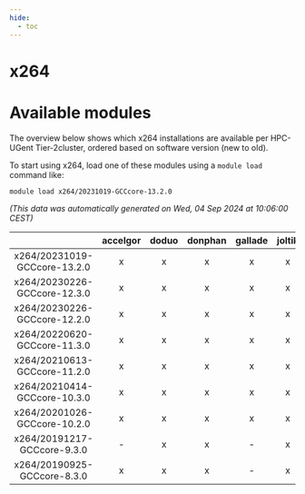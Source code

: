 ```yaml
---
hide:
  - toc
---
```


x264
====

# Available modules


The overview below shows which x264 installations are available per HPC-UGent Tier-2cluster, ordered based on software version (new to old).

To start using x264, load one of these modules using a `module load` command like:

```shell
module load x264/20231019-GCCcore-13.2.0
```

*(This data was automatically generated on Wed, 04 Sep 2024 at 10:06:00 CEST)*  

| |accelgor|doduo|donphan|gallade|joltik|shinx|skitty|
| :---: | :---: | :---: | :---: | :---: | :---: | :---: | :---: |
|x264/20231019-GCCcore-13.2.0|x|x|x|x|x|x|x|
|x264/20230226-GCCcore-12.3.0|x|x|x|x|x|x|x|
|x264/20230226-GCCcore-12.2.0|x|x|x|x|x|x|x|
|x264/20220620-GCCcore-11.3.0|x|x|x|x|x|x|x|
|x264/20210613-GCCcore-11.2.0|x|x|x|x|x|-|x|
|x264/20210414-GCCcore-10.3.0|x|x|x|x|x|-|x|
|x264/20201026-GCCcore-10.2.0|x|x|x|x|x|-|x|
|x264/20191217-GCCcore-9.3.0|-|x|x|-|x|-|x|
|x264/20190925-GCCcore-8.3.0|x|x|x|-|x|-|x|
